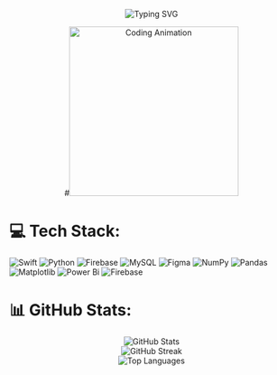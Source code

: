 <p align="center">
  <img src="https://readme-typing-svg.demolab.com?font=Fira+Code&size=24&pause=1000&color=F7F7F7&center=true&vCenter=true&width=500&lines=Hi!+I'm+Ebrar+G%C3%BCl+Yaz%C4%B1c%C4%B1.;Welcome+to+my+GitHub+profile!+%F0%9F%91%8B" alt="Typing SVG" />
</p>

<p align="center">
  #<img src="https://media0.giphy.com/media/v1.Y2lkPTc5MGI3NjExbWpmZG5weG81dTdtZW5rcXZva2IzbnozOGMyNDZ2Y2E2ZngxaGR4bSZlcD12MV9pbnRlcm5hbF9naWZfYnlfaWQmY3Q9Zw/8dPbkqUb2p5XTvIXLx/giphy.gif" alt="Coding Animation" width="300"/>
</p>


# 💻 Tech Stack:
![Swift](https://img.shields.io/badge/swift-F54A2A?style=for-the-badge&logo=swift&logoColor=white) 
![Python](https://img.shields.io/badge/python-3670A0?style=for-the-badge&logo=python&logoColor=ffdd54) 
![Firebase](https://img.shields.io/badge/firebase-%23039BE5.svg?style=for-the-badge&logo=firebase) 
![MySQL](https://img.shields.io/badge/mysql-4479A1.svg?style=for-the-badge&logo=mysql&logoColor=white) 
![Figma](https://img.shields.io/badge/figma-%23F24E1E.svg?style=for-the-badge&logo=figma&logoColor=white) 
![NumPy](https://img.shields.io/badge/numpy-%23013243.svg?style=for-the-badge&logo=numpy&logoColor=white) 
![Pandas](https://img.shields.io/badge/pandas-%23150458.svg?style=for-the-badge&logo=pandas&logoColor=white) 
![Matplotlib](https://img.shields.io/badge/Matplotlib-%23ffffff.svg?style=for-the-badge&logo=Matplotlib&logoColor=black) 
![Power Bi](https://img.shields.io/badge/power_bi-F2C811?style=for-the-badge&logo=powerbi&logoColor=black) 
![Firebase](https://img.shields.io/badge/firebase-a08021?style=for-the-badge&logo=firebase&logoColor=ffcd34)

# 📊 GitHub Stats:
<div align="center">
  <img src="https://github-readme-stats.vercel.app/api?username=ebrarguly&theme=cobalt&hide_border=false&include_all_commits=true&count_private=true" alt="GitHub Stats"/><br/>
  <img src="https://nirzak-streak-stats.vercel.app/?user=ebrarguly&theme=cobalt&hide_border=false" alt="GitHub Streak"/><br/>
  <img src="https://github-readme-stats.vercel.app/api/top-langs/?username=ebrarguly&theme=cobalt&hide_border=false&include_all_commits=true&count_private=true&layout=compact" alt="Top Languages"/>
</div>


<!-- Proudly created with GPRM ( https://gprm.itsvg.in ) --> 
